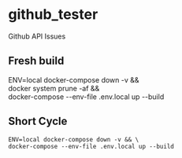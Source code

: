 # github_tester
Github API Issues

## Fresh build
ENV=local docker-compose down -v && \
    docker system prune -af && \
    docker-compose --env-file .env.local up --build

## Short Cycle
    ENV=local docker-compose down -v && \
    docker-compose --env-file .env.local up --build